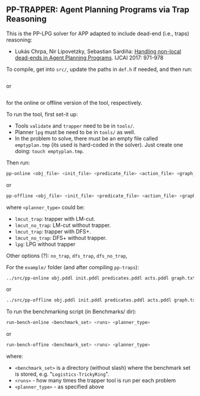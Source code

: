 ## PP-TRAPPER: Agent Planning Programs via Trap Reasoning

This is the PP-LPG solver for APP adapted to include dead-end (i.e., traps) reasoning:

* Lukás Chrpa, Nir Lipovetzky, Sebastian Sardiña: [Handling non-local dead-ends in Agent Planning Programs](https://www.ijcai.org/Proceedings/2017/135). IJCAI 2017: 971-978

To compile, get into `src/`, update the paths in `def.h` if needed, and then run:

```make online
```

or 

```make offline
```

for the online or offline version of the tool, respectively.

To run the tool, first set-it up:

* Tools `validate` and `trapper` need to be in `tools/`.
* Planner `lpg` must be need to be in `tools/` as well.
* In the problem to solve, there must be an empty file called `emptyplan.tmp` (its used is hard-coded in the solver). Just create one doing:  `touch emptyplan.tmp`.
  
Then run:

```bash
pp-online <obj_file> <init_file> <predicate_file> <action_file> <graph_file> <seed> <planner_type>
```

or

```bash
pp-offline <obj_file> <init_file> <predicate_file> <action_file> <graph_file> <seed> <planner_type>
```

where `<planner_type>` could be:

* `lmcut_trap`: trapper with LM-cut.
* `lmcut_no_trap`: LM-cut without trapper.
* `lmcut_trap`: trapper with DFS+.
* `lmcut_no_trap`: DFS+ without trapper.
* `lpg`: LPG without trapper

Other options (?): `no_trap`, `dfs_trap`, `dfs_no_trap`,

For the `example/` folder (and after compiling `pp-traps`):

```bash
../src/pp-online obj.pddl init.pddl predicates.pddl acts.pddl graph.txt 123 lpg
```
or

```bash
../src/pp-offline obj.pddl init.pddl predicates.pddl acts.pddl graph.txt 123 lpg
```


To run the benchmarking script (in Benchmarks/ dir):

```bash
run-bench-online <benchmark_set> <runs> <planner_type>
```

or

```bash
run-bench-offine <benchmark_set> <runs> <planner_type>
```


where:

* `<benchmark_set>` is a directory (without slash) where the benchmark set is stored, e.g. "`Logistics-TrickyRing`".
* `<runs>` - how many times the trapper tool is run per each problem
* `<planner_type>` - as specified above
